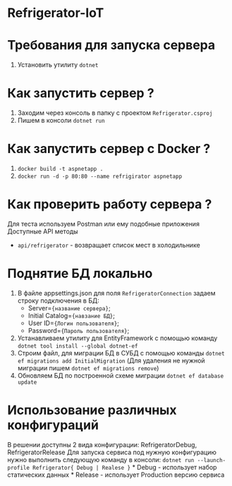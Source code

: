 # Refrigerator-IoT

# Требования для запуска сервера
1. Установить утилиту `dotnet`

# Как запустить сервер ?
1. Заходим через консоль в папку с проектом `Refrigerator.csproj`
2. Пишем в консоли `dotnet run`

# Как запустить сервер с Docker ?
1. `docker build -t aspnetapp .`
2. `docker run -d -p 80:80 --name refrigirator aspnetapp`

# Как проверить работу сервера ?
Для теста используем Postman или ему подобные приложения
Доступные API методы
- `api/refrigerator` - возвращает список мест в холодильнике

# Поднятие БД локально
1. В файле appsettings.json для поля `RefrigeratorConnection` задаем строку подключения в БД:
    * Server=`{название сервера}`;
    * Initial Catalog=`{навзание БД}`;
    * User ID=`{Логин пользователя}`;
    * Password=`{Пароль пользователя}`;
2. Устанавливаем утилиту для EntityFramework с помощью команду `dotnet tool install --global dotnet-ef`
3. Строим файл, для миграции БД в СУБД с помощью команды `dotnet ef migrations add InitialMigration`
    (Для удаления не нужной миграции пишем `dotnet ef migrations remove`)
4. Обновляем БД по построенной схеме миграции `dotnet ef database update`

# Использование различных конфигураций
В решении доступны 2 вида конфигурации: RefrigeratorDebug, RefrigeratorRelease
Для запуска сервиса под нужную конфигурацию нужно выполнить следующую команду в консоли: `dotnet run --launch-profile Refrigerator{ Debug | Realese }`
    * Debug - использует набор статических данных
    * Release - использует Production версию сервиса
